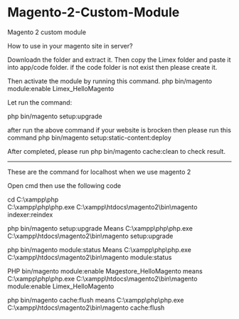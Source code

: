 # Magento-2-Custom-Module
Magento 2 custom module

How to use in your magento site in server?

Downloadn the folder and extract it.
Then copy the Limex folder and paste it into app/code folder. if the code folder is not exist then please create it.

Then activate the module by running this command.
php bin/magento module:enable Limex_HelloMagento

Let run the command:

php bin/magento setup:upgrade

after run the above command if your website is brocken then please run this command 
php bin/magento setup:static-content:deploy

After completed, please run php bin/magento cache:clean to check result.


______________________________________________________________________________________________

These are the command for localhost when we use magento 2 

Open cmd then use the following code

cd C:\xampp\php\
C:\xampp\php\php.exe C:\xampp\htdocs\magento2\bin\magento indexer:reindex

php bin/magento setup:upgrade
Means
C:\xampp\php\php.exe C:\xampp\htdocs\magento2\bin\magento setup:upgrade


 php bin/magento module:status
 Means
C:\xampp\php\php.exe C:\xampp\htdocs\magento2\bin\magento module:status

PHP bin/magento module:enable Magestore_HelloMagento
means
C:\xampp\php\php.exe C:\xampp\htdocs\magento2\bin\magento module:enable Limex_HelloMagento


php bin/magento cache:flush
means
C:\xampp\php\php.exe C:\xampp\htdocs\magento2\bin\magento cache:flush
